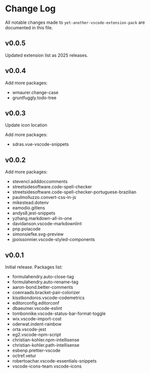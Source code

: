 # Change Log

All notable changes made to `yet-another-vscode-extension-pack` are documented in this file.

## v0.0.5

Updated extension list as 2025 releases.

## v0.0.4

Add more packages:

- wmaurer.change-case
- gruntfuggly.todo-tree

## v0.0.3

Update icon location

Add more packages:

- sdras.vue-vscode-snippets

## v0.0.2

Add more packages:

- stevencl.adddoccomments
- streetsidesoftware.code-spell-checker
- streetsidesoftware.code-spell-checker-portuguese-brazilian
- paulmolluzzo.convert-css-in-js
- mikestead.dotenv
- eamodio.gitlens
- andys8.jest-snippets
- yzhang.markdown-all-in-one
- davidanson.vscode-markdownlint
- pnp.polacode
- simonsiefke.svg-preview
- jpoissonnier.vscode-styled-components

## v0.0.1

Initial release. Packages list:

- formulahendry.auto-close-tag
- formulahendry.auto-rename-tag
- aaron-bond.better-comments
- coenraads.bracket-pair-colorizer
- kisstkondoros.vscode-codemetrics
- editorconfig.editorconf
- dbaeumer.vscode-eslint
- tombonnike.vscode-status-bar-format-toggle
- wix.vscode-import-cost
- oderwat.indent-rainbow
- orta.vscode-jest
- eg2.vscode-npm-script
- christian-kohler.npm-intellisense
- christian-kohler.path-intellisense
- esbenp.prettier-vscode
- octref.vetur
- robertoachar.vscode-essentials-snippets
- vscode-icons-team.vscode-icons
